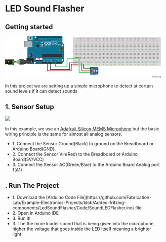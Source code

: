 
# LED Sound Flasher

## Getting started
<img src="https://github.com/Fabrication-Lab/Example-Electronics-Projects/blob/Added-fritzing-components/LedSoundFlasher/LEDSoundFlasher_bb.png" style="width:800px;height:auto;">

In this project we are setting up a simple microphone to detect at certain sound levels if it can detect sounds

## 1. Sensor Setup
<img src="https://cdn-shop.adafruit.com/970x728/2716-04.jpg" style="width:300px;height:auto;">

In this example, we use an [Adafruit Silicon MEMS Microphone](https://www.adafruit.com/product/2716) but the basic wiring principle is the same for almost all analog sensors. 

 <ul>
  <li>1. Connect the Sensor Ground(Black) to ground on the Breadboard or Arduino Board(GND).</li>
  <li>2. Connect the Sensor Vin(Red) to the Breadboard or Arduino Board(5V/VCC) </li>
  <li>3. Connect the Sensor AC(Green/Blue) to the Arduino Board Analog port 1(A1)</li>
</ul> 

## . Run The Project

 <ul>
  <li>1. Download the [Arduino Code File](https://github.com/Fabrication-Lab/Example-Electronics-Projects/blob/Added-fritzing-components/LedSoundFlasher/Code/SoundLEDFlasher.ino)  file</li>
  <li>2. Open in Arduino IDE</li>
  <li>3. Run it!</li>
  <li>3. The the more louder sound that is being given into the microphone, higher the voltage that goes inside the LED itself meaning a brighter light</li>
</ul> 






